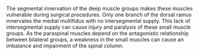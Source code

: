 The segmental innervation of the deep muscle groups makes these muscles vulnerable during surgical procedures. Only one branch of the dorsal ramus innervates the medial multifidus with no intersegmental supply. This lack of intersegmental supply can cause injury and paralysis of these small muscle groups. As the paraspinal muscles depend on the antagonistic relationship between bilateral groups, a weakness in the small muscles can cause an imbalance and impairment of the spinal column.